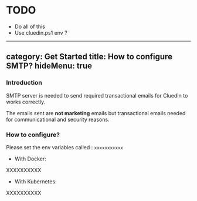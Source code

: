 # TODO
* Do all of this
* Use cluedin.ps1 env ?
---
category: Get Started
title: How to configure SMTP?
hideMenu: true
---

### Introduction

SMTP server is needed to send required transactional emails for CluedIn to works correctly.

The emails sent are **not marketing** emails but transactional emails needed for communicational and security reasons.

### How to configure?

Please set the env variables called : `xxxxxxxxxxx`

- With Docker:

XXXXXXXXXX

- With Kubernetes:

XXXXXXXXXX

